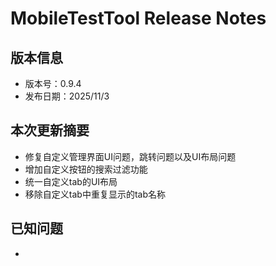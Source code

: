 # MobileTestTool Release Notes

## 版本信息
- 版本号：0.9.4
- 发布日期：2025/11/3

## 本次更新摘要
- 修复自定义管理界面UI问题，跳转问题以及UI布局问题
- 增加自定义按钮的搜索过滤功能
- 统一自定义tab的UI布局
- 移除自定义tab中重复显示的tab名称

## 已知问题
- 

